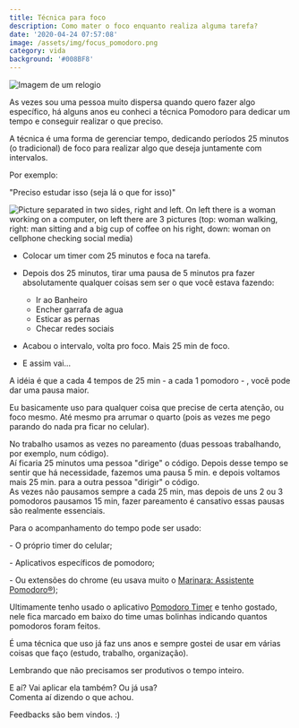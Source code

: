 ```yaml
---
title: Técnica para foco
description: Como mater o foco enquanto realiza alguma tarefa?
date: '2020-04-24 07:57:08'
image: /assets/img/focus_pomodoro.png
category: vida
background: '#008BF8'
---
```

![Imagem de um relogio](/assets/img/accurate-alarm-alarm-clock-analogue-359989.jpg "Imagem retirada de: https://www.pexels.com/")

As vezes sou uma pessoa muito dispersa quando quero fazer algo específico, há alguns anos eu conheci a técnica Pomodoro para dedicar um tempo e conseguir realizar o que preciso.

A técnica é uma forma de gerenciar tempo, dedicando períodos 25 minutos (o tradicional) de foco para realizar algo que deseja juntamente com intervalos.

Por exemplo:

"Preciso estudar isso (seja lá o que for isso)"

![Picture separated in two sides, right and left. On left there is a woman working on a computer, on left there are 3 pictures (top: woman walking, right: man sitting and a big cup of coffee on his right, down: woman on cellphone checking social media)](/assets/img/focus_pomodoro.png "Imagens via: https://undraw.co/")

* Colocar um timer com 25 minutos e foca na tarefa.
* Depois dos 25 minutos, tirar uma pausa de 5 minutos pra fazer absolutamente qualquer coisas sem ser o que você estava fazendo:

  * Ir ao Banheiro
  * Encher garrafa de agua
  * Esticar as pernas
  * Checar redes sociais
* Acabou o intervalo, volta pro foco. Mais 25 min de foco.
* E assim vai...

A idéia é que a cada 4 tempos de 25 min - a cada 1 pomodoro - , você pode dar uma pausa maior.

Eu basicamente uso para qualquer coisa que precise de certa atenção, ou foco mesmo. Até mesmo pra arrumar o quarto (pois as vezes me pego parando do nada pra ficar no celular).

No trabalho usamos as vezes no pareamento (duas pessoas trabalhando, por exemplo, num código).\
Aí ficaria 25 minutos uma pessoa "dirige" o código. Depois desse tempo se sentir que há necessidade, fazemos uma pausa 5 min. e depois voltamos mais 25 min. para a outra pessoa "dirigir" o código. \
As vezes não pausamos sempre a cada 25 min, mas depois de uns 2 ou 3 pomodoros pausamos 15 min, fazer pareamento é cansativo essas pausas são realmente essenciais.

Para o acompanhamento do tempo pode ser usado:

\-  O próprio timer do celular;

\- Aplicativos específicos de pomodoro;

\- Ou extensões do chrome (eu usava muito o [Marinara: Assistente Pomodoro®](https://chrome.google.com/webstore/detail/marinara-pomodoro%C2%AE-assist/lojgmehidjdhhbmpjfamhpkpodfcodef)); 

Ultimamente tenho usado o aplicativo [](https://play.google.com/store/apps/details?id=com.pomodrone.app)[Pomodoro Timer](https://play.google.com/store/apps/details?id=com.pomodrone.app) e tenho gostado, nele fica marcado em baixo do time umas bolinhas indicando quantos pomodoros foram feitos.

É uma técnica que uso já faz uns anos e sempre gostei de usar em várias coisas que faço (estudo, trabalho, organização). 

Lembrando que não precisamos ser produtivos o tempo inteiro.

E aí? Vai aplicar ela também? Ou já usa?\
Comenta aí dizendo o que achou.

Feedbacks são bem vindos. :)
